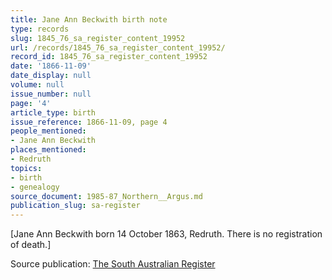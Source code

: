 ```yaml
---
title: Jane Ann Beckwith birth note
type: records
slug: 1845_76_sa_register_content_19952
url: /records/1845_76_sa_register_content_19952/
record_id: 1845_76_sa_register_content_19952
date: '1866-11-09'
date_display: null
volume: null
issue_number: null
page: '4'
article_type: birth
issue_reference: 1866-11-09, page 4
people_mentioned:
- Jane Ann Beckwith
places_mentioned:
- Redruth
topics:
- birth
- genealogy
source_document: 1985-87_Northern__Argus.md
publication_slug: sa-register
---
```


[Jane Ann Beckwith born 14 October 1863, Redruth.  There is no registration of death.]

Source publication: [The South Australian Register](/publications/sa-register/)

